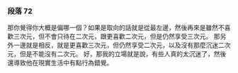 ### 段落 72

那你覺得你大概是偏哪一個？如果是取向的話就是從最左邊，然後再來是雖然不喜歡三次元，但不會只待在二次元，跟更喜歡二次元，但是仍然享受三次元。 那另外一邊就是相反，就是更喜歡三次元，但仍然享受二次元，以及沒有那麼沉迷二次元，但是不能沒有二次元。
好，那我的立場就是說，有些人真的太沉迷了，然後還導致他在現實生活中有點行為錯覺。